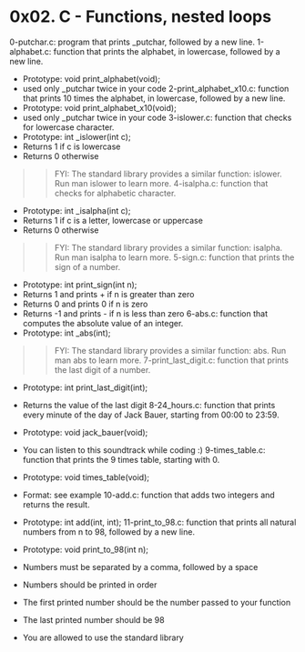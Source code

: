 # 0x02. C - Functions, nested loops

0-putchar.c: program that prints _putchar, followed by a new line.
1-alphabet.c: function that prints the alphabet, in lowercase, followed by a new line.
* Prototype: void print_alphabet(void);
* used only _putchar twice in your code
2-print_alphabet_x10.c: function that prints 10 times the alphabet, in lowercase, followed by a new line.
* Prototype: void print_alphabet_x10(void);
* used only _putchar twice in your code
3-islower.c: function that checks for lowercase character.
* Prototype: int _islower(int c);
* Returns 1 if c is lowercase
* Returns 0 otherwise
>> FYI: The standard library provides a similar function: islower. Run man islower to learn more.
4-isalpha.c: function that checks for alphabetic character.
* Prototype: int _isalpha(int c);
* Returns 1 if c is a letter, lowercase or uppercase
* Returns 0 otherwise
>> FYI: The standard library provides a similar function: isalpha. Run man isalpha to learn more.
5-sign.c: function that prints the sign of a number.
* Prototype: int print_sign(int n);
* Returns 1 and prints + if n is greater than zero
* Returns 0 and prints 0 if n is zero
* Returns -1 and prints - if n is less than zero
6-abs.c: function that computes the absolute value of an integer.
* Prototype: int _abs(int);
>> FYI: The standard library provides a similar function: abs. Run man abs to learn more.
7-print_last_digit.c: function that prints the last digit of a number.

* Prototype: int print_last_digit(int);
* Returns the value of the last digit
8-24_hours.c: function that prints every minute of the day of Jack Bauer, starting from 00:00 to 23:59.

* Prototype: void jack_bauer(void);
* You can listen to this soundtrack while coding :)
9-times_table.c: function that prints the 9 times table, starting with 0.

* Prototype: void times_table(void);
* Format: see example
10-add.c: function that adds two integers and returns the result.

* Prototype: int add(int, int);
11-print_to_98.c: function that prints all natural numbers from n to 98, followed by a new line.

* Prototype: void print_to_98(int n);
* Numbers must be separated by a comma, followed by a space
* Numbers should be printed in order
* The first printed number should be the number passed to your function
* The last printed number should be 98
* You are allowed to use the standard library